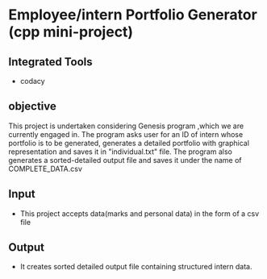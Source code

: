 # Employee/intern Portfolio Generator (cpp mini-project)


## Integrated Tools 
- codacy

## objective
 This project is undertaken considering Genesis program ,which we are currently engaged in. 
 The program asks user for an ID of intern whose portfolio is to be generated,
 generates a detailed portfolio with graphical representation and saves it in "individual.txt" file.
 The program also generates a sorted-detailed output file and saves it under the name of COMPLETE_DATA.csv
 ## Input
 - This project accepts data(marks and personal data) in the form of a csv file
 ## Output
 - It creates sorted detailed output file containing structured intern data.
